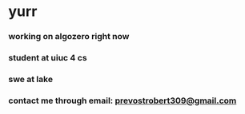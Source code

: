 # yurr

### working on algozero right now
### student at uiuc 4 cs
### swe at lake
### contact me through email: prevostrobert309@gmail.com
